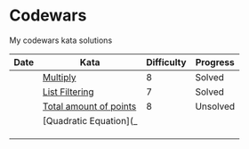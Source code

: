 # Codewars
My codewars kata solutions


|Date   |Kata   |Difficulty<Kyu>   |Progress   |
|---|---|---|---|
|   |[Multiply](https://www.codewars.com/kata/50654ddff44f800200000004)   |8   |Solved   |
|   |[List Filtering](https://www.codewars.com/kata/53dbd5315a3c69eed20002dd)   |7   |Solved   |
|   |[Total amount of points](https://www.codewars.com/kata/5bb904724c47249b10000131)   |8   |Unsolved   |
|   |[Quadratic Equation](_   |   |   |
|   |   |   |   |
|   |   |   |   |
|   |   |   |   |  
